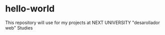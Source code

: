 # hello-world
This repository will use for my projects at NEXT UNIVERSITY "desarollador web" Studies
